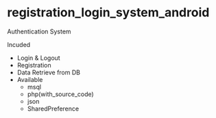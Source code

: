 # registration_login_system_android
Authentication System

<tagname>Incuded<tagname>
* Login & Logout
* Registration
* Data Retrieve from DB
* Available 
  * msql 
  * php(with_source_code) 
  * json
  * SharedPreference

